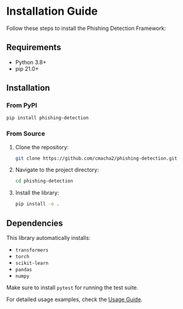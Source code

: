 
# Installation Guide

Follow these steps to install the Phishing Detection Framework:

## Requirements

- Python 3.8+
- pip 21.0+

## Installation

### From PyPI
```bash
pip install phishing-detection
```

### From Source
1. Clone the repository:
    ```bash
    git clone https://github.com/cmacha2/phishing-detection.git
    ```
2. Navigate to the project directory:
    ```bash
    cd phishing-detection
    ```
3. Install the library:
    ```bash
    pip install -e .
    ```

## Dependencies

This library automatically installs:
- `transformers`
- `torch`
- `scikit-learn`
- `pandas`
- `numpy`

Make sure to install `pytest` for running the test suite.

For detailed usage examples, check the [Usage Guide](usage.md).
